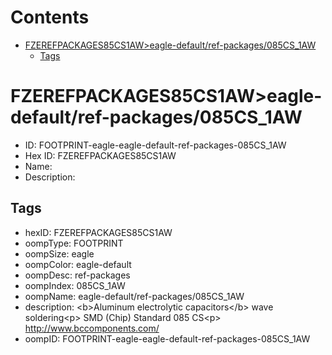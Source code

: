 



Contents
========

* [FZEREFPACKAGES85CS1AW>eagle-default/ref-packages/085CS_1AW](#fzerefpackages85cs1aweagle-defaultref-packages085cs_1aw)
	* [Tags](#tags)

# FZEREFPACKAGES85CS1AW>eagle-default/ref-packages/085CS_1AW

- ID: FOOTPRINT-eagle-eagle-default-ref-packages-085CS_1AW
- Hex ID: FZEREFPACKAGES85CS1AW
- Name: 
- Description: 

## Tags

- hexID: FZEREFPACKAGES85CS1AW
- oompType: FOOTPRINT
- oompSize: eagle
- oompColor: eagle-default
- oompDesc: ref-packages
- oompIndex: 085CS_1AW
- oompName: eagle-default/ref-packages/085CS_1AW
- description: &lt;b&gt;Aluminum electrolytic capacitors&lt;/b&gt; wave soldering&lt;p&gt;&#xD;
SMD (Chip) Standard 085 CS&lt;p&gt;&#xD;
http://www.bccomponents.com/
- oompID: FOOTPRINT-eagle-eagle-default-ref-packages-085CS_1AW
